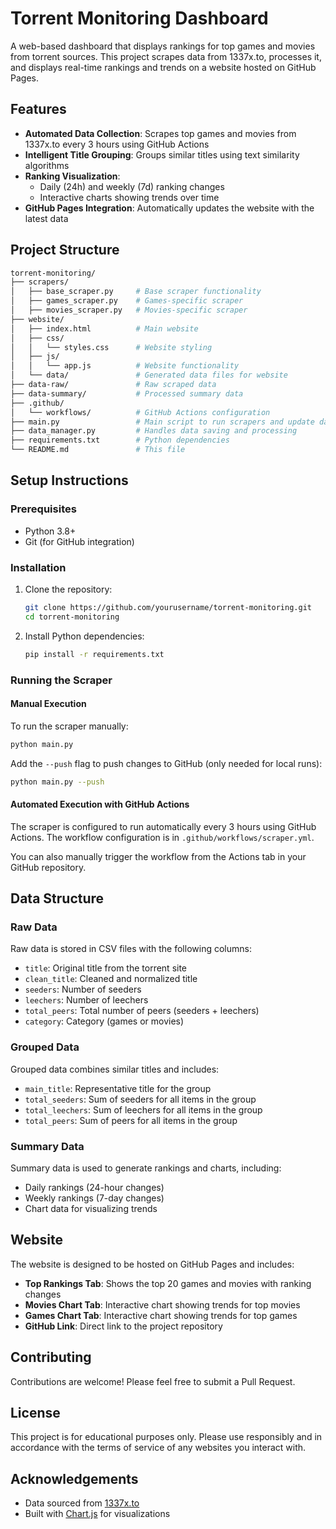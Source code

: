 # Torrent Monitoring Dashboard

A web-based dashboard that displays rankings for top games and movies from torrent sources. This project scrapes data from 1337x.to, processes it, and displays real-time rankings and trends on a website hosted on GitHub Pages.

## Features

- **Automated Data Collection**: Scrapes top games and movies from 1337x.to every 3 hours using GitHub Actions
- **Intelligent Title Grouping**: Groups similar titles using text similarity algorithms
- **Ranking Visualization**: 
  - Daily (24h) and weekly (7d) ranking changes
  - Interactive charts showing trends over time
- **GitHub Pages Integration**: Automatically updates the website with the latest data

## Project Structure

```bash
torrent-monitoring/
├── scrapers/
│   ├── base_scraper.py     # Base scraper functionality
│   ├── games_scraper.py    # Games-specific scraper
│   ├── movies_scraper.py   # Movies-specific scraper
├── website/
│   ├── index.html          # Main website
│   ├── css/
│   │   └── styles.css      # Website styling
│   ├── js/
│   │   └── app.js          # Website functionality
│   └── data/               # Generated data files for website
├── data-raw/               # Raw scraped data
├── data-summary/           # Processed summary data
├── .github/
│   └── workflows/          # GitHub Actions configuration
├── main.py                 # Main script to run scrapers and update data
├── data_manager.py         # Handles data saving and processing
├── requirements.txt        # Python dependencies
└── README.md               # This file
```

## Setup Instructions

### Prerequisites

- Python 3.8+
- Git (for GitHub integration)

### Installation

1. Clone the repository:

   ```bash
   git clone https://github.com/yourusername/torrent-monitoring.git
   cd torrent-monitoring
   ```

2. Install Python dependencies:

   ```bash
   pip install -r requirements.txt
   ```

### Running the Scraper

#### Manual Execution

To run the scraper manually:

```bash
python main.py
```

Add the `--push` flag to push changes to GitHub (only needed for local runs):

```bash
python main.py --push
```

#### Automated Execution with GitHub Actions

The scraper is configured to run automatically every 3 hours using GitHub Actions. The workflow configuration is in `.github/workflows/scraper.yml`.

You can also manually trigger the workflow from the Actions tab in your GitHub repository.

## Data Structure

### Raw Data

Raw data is stored in CSV files with the following columns:

- `title`: Original title from the torrent site
- `clean_title`: Cleaned and normalized title
- `seeders`: Number of seeders
- `leechers`: Number of leechers
- `total_peers`: Total number of peers (seeders + leechers)
- `category`: Category (games or movies)

### Grouped Data

Grouped data combines similar titles and includes:

- `main_title`: Representative title for the group
- `total_seeders`: Sum of seeders for all items in the group
- `total_leechers`: Sum of leechers for all items in the group
- `total_peers`: Sum of peers for all items in the group

### Summary Data

Summary data is used to generate rankings and charts, including:

- Daily rankings (24-hour changes)
- Weekly rankings (7-day changes)
- Chart data for visualizing trends

## Website

The website is designed to be hosted on GitHub Pages and includes:

- **Top Rankings Tab**: Shows the top 20 games and movies with ranking changes
- **Movies Chart Tab**: Interactive chart showing trends for top movies
- **Games Chart Tab**: Interactive chart showing trends for top games
- **GitHub Link**: Direct link to the project repository

## Contributing

Contributions are welcome! Please feel free to submit a Pull Request.

## License

This project is for educational purposes only. Please use responsibly and in accordance with the terms of service of any websites you interact with.

## Acknowledgements

- Data sourced from [1337x.to](https://1337x.to)
- Built with [Chart.js](https://www.chartjs.org/) for visualizations
